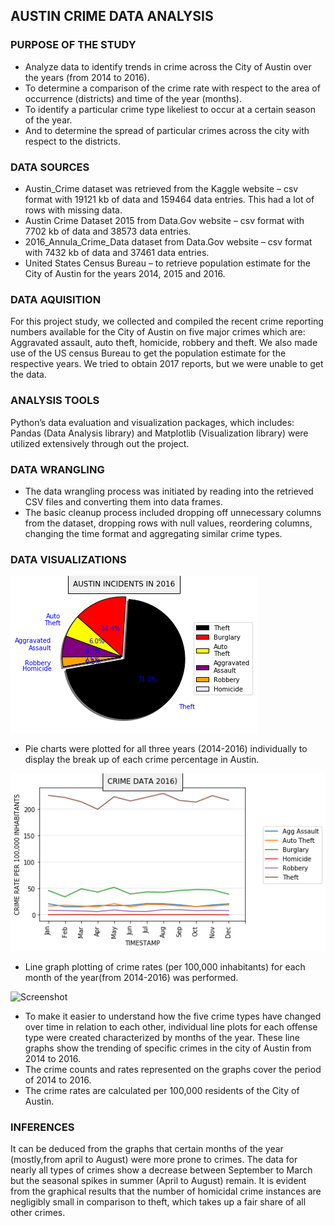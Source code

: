 ## AUSTIN CRIME DATA ANALYSIS

### PURPOSE OF THE STUDY
* Analyze data to identify trends in crime across the City of Austin over the years (from 2014 to 2016).
* To determine a comparison of the crime rate with respect to the area of occurrence (districts) and time of the year (months).
* To identify a particular crime type likeliest to occur at a certain season of the year.
* And to determine the spread of particular crimes across the city with respect to the districts. 

### DATA SOURCES

* Austin_Crime dataset was retrieved from the Kaggle website – csv format with 19121 kb of data and 159464 data entries. 
    This had a lot of rows with missing data.
* Austin Crime Dataset 2015 from Data.Gov website – csv format with 7702 kb of data and 38573 data entries.
* 2016_Annula_Crime_Data dataset from Data.Gov website – csv format with 7432 kb of data and 37461 data entries.
* United States Census Bureau – to retrieve population estimate for the City of Austin for the years 2014, 2015 and 2016.

### DATA AQUISITION
For this project study, we collected and compiled the recent crime reporting numbers available for the City of Austin on five major crimes which are: Aggravated assault, auto theft, homicide, robbery and theft. We also made use of the US census Bureau to get the population estimate for the respective years. We tried to obtain 2017 reports, but we were unable to get the data. 

### ANALYSIS TOOLS
Python’s data evaluation and visualization packages, which includes:
      Pandas (Data Analysis library) and 
      Matplotlib (Visualization library) were utilized extensively through out the project.

### DATA WRANGLING
* The data wrangling process was initiated by reading into the retrieved CSV files and converting them into data frames.
* The basic cleanup process included dropping off unnecessary columns from the dataset, dropping rows with null values, 
  reordering columns, changing the time format and aggregating similar crime types.

### DATA VISUALIZATIONS

![Screenshot](images/piechart_2016.png) 

* Pie charts were plotted for all three years (2014-2016) individually to display the break up of each crime percentage 
  in Austin.

![Screenshot](images/linechart_month_2016.png) 

* Line graph plotting of crime rates (per 100,000 inhabitants) for each month of the year(from 2014-2016) was performed. 

![Screenshot](images/linechart_crimeincidents_month_2016.png)

* To make it easier to understand how the five crime types have changed over time in relation to each other, individual 
  line plots for each offense type were created characterized by months of the year. These line graphs show the trending 
  of specific crimes in the city of Austin from 2014 to 2016. 
* The crime counts and rates represented on the graphs cover the period of 2014 to 2016.
* The crime rates are calculated per 100,000 residents of the City of Austin.

### INFERENCES

 It can be deduced from the graphs that certain months of the year (mostly,from april to August) were more prone to crimes. 
 The data for nearly all types of crimes show a decrease between September to March but the seasonal spikes in summer (April to August) remain. 
 It is evident from the graphical results that the number of homicidal crime instances are negligibly small in comparison to theft, which takes up a fair share of all other crimes.
  
